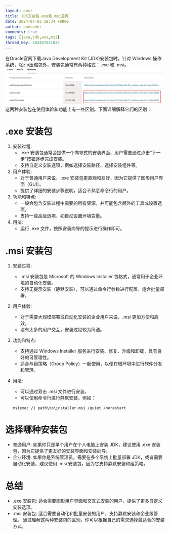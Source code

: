 ```yaml
---
layout: post
title: JDK安装包.exe和.msi差异
date: 2024-07-03 18:34 +0800
author: onecoder
comments: true
tags: [java,jdk,exe,msi]
thread_key: 202407031834
---
```

在Oracle官网下载Java Development Kit (JDK)安装包时，针对 Windows 操作系统，除zip压缩包外，安装包通常有两种格式：.exe 和 .msi。
![jdk-installer](/images/post/jdk-installer/jdk-installer.png)
这两种安装包在使用体验和功能上有一些区别。下面详细解释它们的区别：
<!--more-->
# .exe 安装包
1. 安装过程:
    - .exe 安装包通常会提供一个向导式的安装界面，用户需要通过点击“下一步”按钮逐步完成安装。
    - 支持自定义安装选项，例如选择安装路径、选择安装组件等。
2. 用户体验:
    - 对于普通用户来说，.exe 安装包更直观和友好，因为它提供了图形用户界面（GUI）。
    - 提供了详细的安装步骤说明，适合不熟悉命令行的用户。
3. 功能和特点:
    - 一般会包含安装过程中需要的所有资源，并可能包含额外的工具或设置选项。
    - 支持一些高级选项，如自动设置环境变量。
4. 用法:
    - 运行 .exe 文件，按照安装向导的提示进行操作即可。
# .msi 安装包
1. 安装过程:
    - .msi 安装包是 Microsoft 的 Windows Installer 包格式，通常用于企业环境的自动化安装。
    - 支持无提示安装（静默安装），可以通过命令行参数进行配置，适合批量部署。
2. 用户体验:
    - 对于需要大规模部署或自动化安装的企业用户来说，.msi 更加方便和高效。
    - 没有太多的用户交互，安装过程较为简洁。
3. 功能和特点:
    - 支持通过 Windows Installer 服务进行安装、修复、升级和卸载，具有良好的可管理性。
    - 适合与组策略（Group Policy）一起使用，以便在域环境中进行软件分发和管理。
4. 用法:
    - 可以通过双击 .msi 文件进行安装。
    - 可以使用命令行进行静默安装，例如：

    ```plaintext
    msiexec /i path\to\installer.msi /quiet /norestart
    ```

# 选择哪种安装包
- 普通用户: 如果你只是单个用户在个人电脑上安装 JDK，建议使用 .exe 安装包，因为它提供了更友好的安装界面和安装向导。
- 企业环境: 如果你是系统管理员，需要在多个系统上批量部署 JDK，或者需要自动化安装，建议使用 .msi 安装包，因为它支持静默安装和组策略。

# 总结
- .exe 安装包: 适合需要图形用户界面和交互式安装的用户，提供了更多自定义安装选项。
- .msi 安装包: 适合需要自动化和批量安装的用户，支持静默安装和企业级管理。
通过理解这两种安装包的区别，你可以根据自己的需求选择最适合的安装方式。